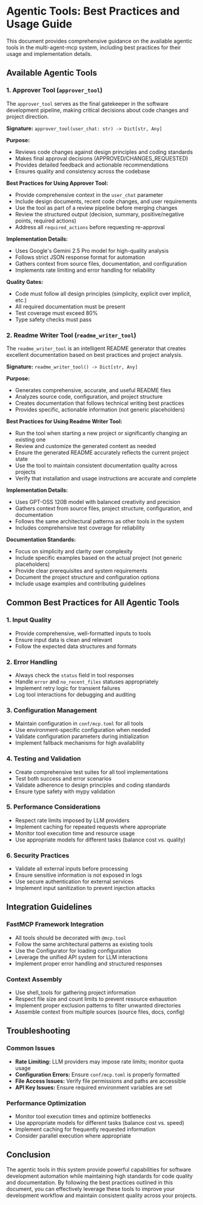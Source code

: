# Agentic Tools: Best Practices and Usage Guide

This document provides comprehensive guidance on the available agentic tools in the multi-agent-mcp system, including best practices for their usage and implementation details.

## Available Agentic Tools

### 1. Approver Tool (`approver_tool`)

The `approver_tool` serves as the final gatekeeper in the software development pipeline, making critical decisions about code changes and project direction.

**Signature:** `approver_tool(user_chat: str) -> Dict[str, Any]`

**Purpose:**
- Reviews code changes against design principles and coding standards
- Makes final approval decisions (APPROVED/CHANGES_REQUESTED)
- Provides detailed feedback and actionable recommendations
- Ensures quality and consistency across the codebase

**Best Practices for Using Approver Tool:**
- Provide comprehensive context in the `user_chat` parameter
- Include design documents, recent code changes, and user requirements
- Use the tool as part of a review pipeline before merging changes
- Review the structured output (decision, summary, positive/negative points, required actions)
- Address all `required_actions` before requesting re-approval

**Implementation Details:**
- Uses Google's Gemini 2.5 Pro model for high-quality analysis
- Follows strict JSON response format for automation
- Gathers context from source files, documentation, and configuration
- Implements rate limiting and error handling for reliability

**Quality Gates:**
- Code must follow all design principles (simplicity, explicit over implicit, etc.)
- All required documentation must be present
- Test coverage must exceed 80%
- Type safety checks must pass

### 2. Readme Writer Tool (`readme_writer_tool`)

The `readme_writer_tool` is an intelligent README generator that creates excellent documentation based on best practices and project analysis.

**Signature:** `readme_writer_tool() -> Dict[str, Any]`

**Purpose:**
- Generates comprehensive, accurate, and useful README files
- Analyzes source code, configuration, and project structure
- Creates documentation that follows technical writing best practices
- Provides specific, actionable information (not generic placeholders)

**Best Practices for Using Readme Writer Tool:**
- Run the tool when starting a new project or significantly changing an existing one
- Review and customize the generated content as needed
- Ensure the generated README accurately reflects the current project state
- Use the tool to maintain consistent documentation quality across projects
- Verify that installation and usage instructions are accurate and complete

**Implementation Details:**
- Uses GPT-OSS 120B model with balanced creativity and precision
- Gathers context from source files, project structure, configuration, and documentation
- Follows the same architectural patterns as other tools in the system
- Includes comprehensive test coverage for reliability

**Documentation Standards:**
- Focus on simplicity and clarity over complexity
- Include specific examples based on the actual project (not generic placeholders)
- Provide clear prerequisites and system requirements
- Document the project structure and configuration options
- Include usage examples and contributing guidelines

## Common Best Practices for All Agentic Tools

### 1. Input Quality
- Provide comprehensive, well-formatted inputs to tools
- Ensure input data is clean and relevant
- Follow the expected data structures and formats

### 2. Error Handling
- Always check the `status` field in tool responses
- Handle `error` and `no_recent_files` statuses appropriately
- Implement retry logic for transient failures
- Log tool interactions for debugging and auditing

### 3. Configuration Management
- Maintain configuration in `conf/mcp.toml` for all tools
- Use environment-specific configuration when needed
- Validate configuration parameters during initialization
- Implement fallback mechanisms for high availability

### 4. Testing and Validation
- Create comprehensive test suites for all tool implementations
- Test both success and error scenarios
- Validate adherence to design principles and coding standards
- Ensure type safety with mypy validation

### 5. Performance Considerations
- Respect rate limits imposed by LLM providers
- Implement caching for repeated requests where appropriate
- Monitor tool execution time and resource usage
- Use appropriate models for different tasks (balance cost vs. quality)

### 6. Security Practices
- Validate all external inputs before processing
- Ensure sensitive information is not exposed in logs
- Use secure authentication for external services
- Implement input sanitization to prevent injection attacks

## Integration Guidelines

### FastMCP Framework Integration
- All tools should be decorated with `@mcp.tool`
- Follow the same architectural patterns as existing tools
- Use the Configurator for loading configuration
- Leverage the unified API system for LLM interactions
- Implement proper error handling and structured responses

### Context Assembly
- Use shell_tools for gathering project information
- Respect file size and count limits to prevent resource exhaustion
- Implement proper exclusion patterns to filter unwanted directories
- Assemble context from multiple sources (source files, docs, config)

## Troubleshooting

### Common Issues
- **Rate Limiting:** LLM providers may impose rate limits; monitor quota usage
- **Configuration Errors:** Ensure `conf/mcp.toml` is properly formatted
- **File Access Issues:** Verify file permissions and paths are accessible
- **API Key Issues:** Ensure required environment variables are set

### Performance Optimization
- Monitor tool execution times and optimize bottlenecks
- Use appropriate models for different tasks (balance cost vs. speed)
- Implement caching for frequently requested information
- Consider parallel execution where appropriate

## Conclusion

The agentic tools in this system provide powerful capabilities for software development automation while maintaining high standards for code quality and documentation. By following the best practices outlined in this document, you can effectively leverage these tools to improve your development workflow and maintain consistent quality across your projects.